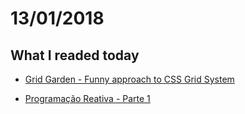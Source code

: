 # 13/01/2018

## What I readed today

* [Grid Garden - Funny approach to CSS Grid System](http://cssgridgarden.com/)

* [Programação Reativa - Parte 1](https://engenharia.elo7.com.br/programacao-reativa/)
